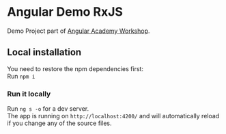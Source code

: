 # Angular Demo RxJS

Demo Project part of <a href="https://angular.ac" target="_blank">Angular Academy Workshop</a>.


## Local installation

You need to restore the npm dependencies first:  
Run `npm i`

### Run it locally

Run `ng s -o` for a dev server.  
The app is running on `http://localhost:4200/` and will automatically reload if you change any of the source files.